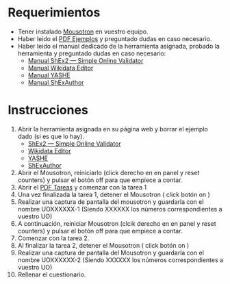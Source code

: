 # Requerimientos
- Tener instalado [Mousotron](https://www.blacksunsoftware.com/downloads.html) en vuestro equipo.
- Haber leido el [PDF Ejemplos](https://github.com/mistermboy/shex-edit-tools-experiment/blob/main/Ejemplos.pdf) y preguntado dudas en caso necesario.
- Haber leido el manual dedicado de la herramienta asignada, probado la herramienta y preguntado dudas en caso necesario:
    - [Manual ShEx2 — Simple Online Validator](https://github.com/mistermboy/shex-edit-tools-experiment/blob/main/manuales/Manual%20ShEx2-%20Simple%20Online%20Validator.pdf)
    - [Manual Wikidata Editor](https://github.com/mistermboy/shex-edit-tools-experiment/blob/main/manuales/Manual%20Wikidata%20Editor.pdf)
    - [Manual YASHE](https://github.com/mistermboy/shex-edit-tools-experiment/blob/main/manuales/Manual%20YASHE.pdf)
    - [Manual ShExAuthor](https://github.com/mistermboy/shex-edit-tools-experiment/blob/main/manuales/Manual%20ShExAuthor.pdf)
# Instrucciones
1. Abrir la herramienta asignada en su página web y borrar el ejemplo dado (si es que lo hay).
    - [ShEx2 — Simple Online Validator](http://shex.io/webapps/shex.js/doc/shex-simple.html)
    - [Wikidata Editor](https://www.wikidata.org/wiki/Special:NewEntitySchema)
    - [YASHE](https://www.weso.es/YASHE/)
    - [ShExAuthor](https://www.weso.es/shex-author/)
2. Abrir el Mousotron, reiniciarlo (click derecho en en panel y reset counters) y pulsar el botón off para que empiece a contar.
3. Abrir el [PDF Tareas](https://github.com/mistermboy/shex-edit-tools-experiment/blob/main/Tareas.pdf)  y comenzar con la tarea 1
4. Una vez finalizada la tarea 1, detener el Mousotron ( click botón on ) 
5. Realizar una captura de pantalla del mousotron y guardarla con el nombre UOXXXXXX-1 (Siendo XXXXXX los números correspondientes a vuestro UO)
7. A continuación, reiniciar Mousotron (clcik derecho en en panel y reset counters) y pulsar el botón off para que empiece a contar.
8. Comenzar con la tarea 2.
9. Al finalizar la tarea 2, detener el Mousotron ( click botón on ) 
10. Realizar una captura de pantalla del Mousotron y guardarla con el nombre UOXXXXXX-2 (Siendo XXXXXX los números correspondientes a vuestro UO)
11. Rellenar el cuestionario.
